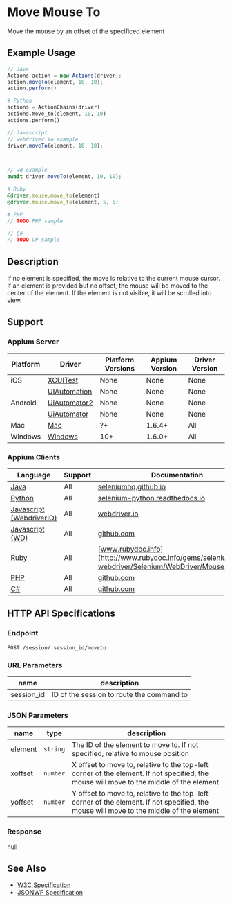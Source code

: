 # Move Mouse To

Move the mouse by an offset of the specificed element
## Example Usage

```java
// Java
Actions action = new Actions(driver);
action.moveTo(element, 10, 10);
action.perform()

```

```python
# Python
actions = ActionChains(driver)
actions.move_to(element, 10, 10)
actions.perform()

```

```javascript
// Javascript
// webdriver.io example
driver.moveTo(element, 10, 10);



// wd example
await driver.moveTo(element, 10, 10);

```

```ruby
# Ruby
@driver.mouse.move_to(element)
@driver.mouse.move_to(element, 5, 5)

```

```php
# PHP
// TODO PHP sample

```

```csharp
// C#
// TODO C# sample

```


## Description

If no element is specified, the move is relative to the current mouse cursor. If an element is provided but no offset, the mouse will be moved to the center of the element. If the element is not visible, it will be scrolled into view.


## Support

### Appium Server

|Platform|Driver|Platform Versions|Appium Version|Driver Version|
|--------|----------------|------|--------------|--------------|
| iOS | [XCUITest](/docs/en/drivers/ios-xcuitest.md) | None | None | None |
|  | [UIAutomation](/docs/en/drivers/ios-uiautomation.md) | None | None | None |
| Android | [UiAutomator2](/docs/en/drivers/android-uiautomator2.md) | None | None | None |
|  | [UiAutomator](/docs/en/drivers/android-uiautomator.md) | None | None | None |
| Mac | [Mac](/docs/en/drivers/mac.md) | ?+ | 1.6.4+ | All |
| Windows | [Windows](/docs/en/drivers/windows.md) | 10+ | 1.6.0+ | All |

### Appium Clients

|Language|Support|Documentation|
|--------|-------|-------------|
|[Java](https://github.com/appium/java-client/releases/latest)| All |  [seleniumhq.github.io](https://seleniumhq.github.io/selenium/docs/api/java/org/openqa/selenium/interactions/Actions.html#moveToElement-org.openqa.selenium.WebElement-)  |
|[Python](https://github.com/appium/python-client/releases/latest)| All |  [selenium-python.readthedocs.io](http://selenium-python.readthedocs.io/api.html#selenium.webdriver.common.action_chains.ActionChains.move_to_element)  |
|[Javascript (WebdriverIO)](http://webdriver.io/index.html)| All |  [webdriver.io](http://webdriver.io/api/protocol/moveTo.html#description)  |
|[Javascript (WD)](https://github.com/admc/wd/releases/latest)| All |  [github.com](https://github.com/admc/wd/blob/master/lib/commands.js#L1600)  |
|[Ruby](https://github.com/appium/ruby_lib/releases/latest)| All |  [www.rubydoc.info](http://www.rubydoc.info/gems/selenium-webdriver/Selenium/WebDriver/Mouse:move_to)  |
|[PHP](https://github.com/appium/php-client/releases/latest)| All |  [github.com](https://github.com/appium/php-client/)  |
|[C#](https://github.com/appium/appium-dotnet-driver/releases/latest)| All |  [github.com](https://github.com/appium/appium-dotnet-driver/)  |

## HTTP API Specifications

### Endpoint

`POST /session/:session_id/moveto`

### URL Parameters

|name|description|
|----|-----------|
|session_id|ID of the session to route the command to|

### JSON Parameters

|name|type|description|
|----|----|-----------|
| element | `string` | The ID of the element to move to. If not specified, relative to mouse position |
| xoffset | `number` | X offset to move to, relative to the top-left corner of the element. If not specified, the mouse will move to the middle of the element |
| yoffset | `number` | Y offset to move to, relative to the top-left corner of the element. If not specified, the mouse will move to the middle of the element |

### Response

null

## See Also

* [W3C Specification](https://drafts.csswg.org/cssom-view/#dom-window-moveto)
* [JSONWP Specification](https://github.com/SeleniumHQ/selenium/wiki/JsonWireProtocol#post-sessionsessionidmoveto)
